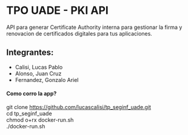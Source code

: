 # TPO UADE - PKI API
API para generar Certificate Authority interna para gestionar la firma y renovacion de certificados digitales para tus aplicaciones.

## Integrantes:
  * Calisi, Lucas Pablo 
  * Alonso, Juan Cruz
  * Fernandez, Gonzalo Ariel




#### Como corro la app?

git clone https://github.com/lucascalisi/tp_seginf_uade.git <br/>
cd tp_seginf_uade <br/>
chmod o+rx docker-run.sh <br/>
./docker-run.sh <br/>
